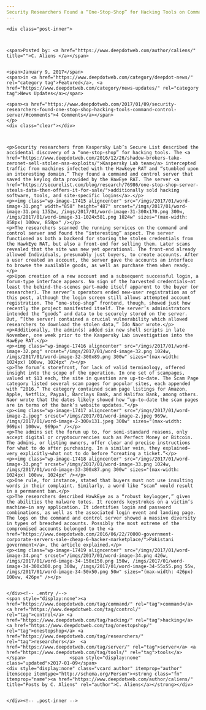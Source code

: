 ```yaml
---
Security Researchers Found a “One-Stop-Shop” for Hacking Tools on Command and Control Server
---
```

<article class="post-listing post-17409 post type-post status-publish format-standard has-post-thumbnail hentry  tag-command tag-control tag-hacking tag-onestopshop tag-researchers tag-security tag-server tag-tools">
    
    <div class="post-inner">
    
    
        
    <span>Posted by: <a href="https://www.deepdotweb.com/author/caliens/" title="">C. Aliens </a></span>
    
    
    <span>January 9, 2017</span>
    <span>in <a href="https://www.deepdotweb.com/category/deepdot-news/" rel="category tag">Featured</a>, <a href="https://www.deepdotweb.com/category/news-updates/" rel="category tag">News Updates</a></span>
    
    <span><a href="https://www.deepdotweb.com/2017/01/09/security-researchers-found-one-stop-shop-hacking-tools-command-control-server/#comments">4 Comments</a></span>
    </p>
    <div class="clear"></div>
    
    
    
    <p>Security researchers from Kaspersky Lab’s Secure List described the accidental discovery of a “one-stop-shop” for hacking tools. The <a href="https://www.deepdotweb.com/2016/12/26/shadow-brokers-take-zeronet-sell-stolen-nsa-exploits/">Kaspersky Lab team</a> intercepted traffic from machines infected with the Hawkeye RAT and “stumbled upon an interesting domain.” They found a command and control server that saved the keylog data provided by the HawEye RAT. The server <a href="https://securelist.com/blog/research/76986/one-stop-shop-server-steals-data-then-offers-it-for-sale/">additionally sold hacking software, tools, and site-specific logins</a>.</p>
    <p><img class="wp-image-17415 aligncenter" src="/imgs/2017/01/word-image-31.png" width="858" height="487" srcset="/imgs/2017/01/word-image-31.png 1352w, /imgs/2017/01/word-image-31-300x170.png 300w, /imgs/2017/01/word-image-31-1024x581.png 1024w" sizes="(max-width: 858px) 100vw, 858px" /></p>
    <p>The researchers scanned the running services on the command and control server and found the “interesting” aspect. The server functioned as both a backend for storing the stolen credentials from the HawkEye RAT, but also a front-end for selling them. Later scans revealed that the site was new yet operational. The front-end already allowed Individuals, presumably just buyers, to create accounts. After a user created an account, the server gave the accounts an interface to browse the available goods, as well as purchase them when ready.</p>
    <p>Upon creation of a new account and a subsequent successful login, a forum-type interface appears. No sign of the harvested credentials—at least the behind-the-scenes part—made itself apparent to the buyer (or researcher). The server’s operators ended new-user registration as of this post, although the login screen still allows attempted account registration. The “one-stop-shop” frontend, though, showed just how recently the project manifested itself. The server’s administrators intended the “goods” and data to be securely stored on the server. But, “[the server] contained a crucial vulnerability which allowed researchers to download the stolen data,” Ido Naor wrote.</p>
    <p>Additionally, the admin(s) added six new shell scripts in late November, one week prior to the Kaspersky Lab investigation into the HawEye RAT.</p>
    <p><img class="wp-image-17416 aligncenter" src="/imgs/2017/01/word-image-32.png" srcset="/imgs/2017/01/word-image-32.png 1024w, /imgs/2017/01/word-image-32-300x89.png 300w" sizes="(max-width: 1024px) 100vw, 1024px" /></p>
    <p>The forum’s storefront, for lack of valid terminology, offered insight into the scope of the operation. In one set of scampages, valued at $13 each, the site in question are up-to-date. The Scam Page category listed several scam pages for popular sites, each appended with “2016.” The category contained scam page listings for Amazon, Apple, Netflix, Paypal, Barclays Bank, and Halifax Bank, among others. Naor wrote that the dates likely showed how “up-to-date the scam pages are in terms of the bank’s website updates.”</p>
    <p><img class="wp-image-17417 aligncenter" src="/imgs/2017/01/word-image-2.jpeg" srcset="/imgs/2017/01/word-image-2.jpeg 969w, /imgs/2017/01/word-image-2-300x131.jpeg 300w" sizes="(max-width: 969px) 100vw, 969px" /></p>
    <p>The admins set the forum up to, for semi-standard reasons, only accept digital or cryptocurrencies such as Perfect Money or Bitcoin. The admins, or listing owners, offer clear and precise instructions for what to do after purchasing. In a similar vein, they explained—very explicitly—what not to do before “creating a ticket.”</p>
    <p><img class="wp-image-17418 aligncenter" src="/imgs/2017/01/word-image-33.png" srcset="/imgs/2017/01/word-image-33.png 1024w, /imgs/2017/01/word-image-33-300x87.png 300w" sizes="(max-width: 1024px) 100vw, 1024px" /></p>
    <p>One rule, for instance, stated that buyers must not use insulting words in their complaint. Similarly, a word like “scam” would result in a permanent ban.</p>
    <p>The researchers described HawkEye as a “robust keylogger,” given the abilities the malware totes. It records keystrokes on a victim’s machine—in any application. It identifies login and password combinations, as well as the associated login event and landing page. The logs on the command and control server showed a massive diversity in types of breached accounts. Possibly the most extreme of the compromised accounts belonged to the <a href="https://www.deepdotweb.com/2016/06/22/70000-government-corporate-servers-sale-cheap-6-hacker-marketplace/">Pakistani government</a>, the article explained.</p>
    <p><img class="wp-image-17419 aligncenter" src="/imgs/2017/01/word-image-34.png" srcset="/imgs/2017/01/word-image-34.png 426w, /imgs/2017/01/word-image-34-150x150.png 150w, /imgs/2017/01/word-image-34-300x300.png 300w, /imgs/2017/01/word-image-34-55x55.png 55w, /imgs/2017/01/word-image-34-50x50.png 50w" sizes="(max-width: 426px) 100vw, 426px" /></p>
    
    
    </div><!-- .entry /-->
    <span style="display:none"><a href="https://www.deepdotweb.com/tag/command/" rel="tag">command</a> <a href="https://www.deepdotweb.com/tag/control/" rel="tag">control</a> <a href="https://www.deepdotweb.com/tag/hacking/" rel="tag">hacking</a> <a href="https://www.deepdotweb.com/tag/onestopshop/" rel="tag">onestopshop</a> <a href="https://www.deepdotweb.com/tag/researchers/" rel="tag">researchers</a>  <a href="https://www.deepdotweb.com/tag/server/" rel="tag">server</a> <a href="https://www.deepdotweb.com/tag/tools/" rel="tag">tools</a></span>				<span style="display:none" class="updated">2017-01-09</span>
    <div style="display:none" class="vcard author" itemprop="author" itemscope itemtype="http://schema.org/Person"><strong class="fn" itemprop="name"><a href="https://www.deepdotweb.com/author/caliens/" title="Posts by C. Aliens" rel="author">C. Aliens</a></strong></div>
    
    
    </div><!-- .post-inner -->
</article><!-- .post-listing -->

